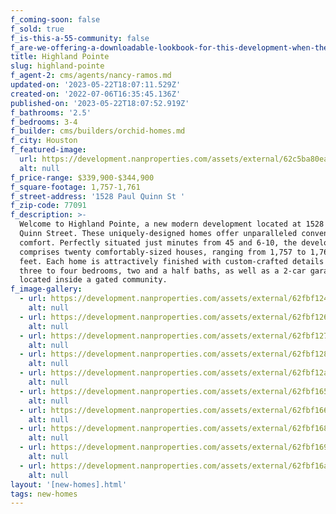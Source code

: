 ```yaml
---
f_coming-soon: false
f_sold: true
f_is-this-a-55-community: false
f_are-we-offering-a-downloadable-lookbook-for-this-development-when-they-submit-their-contact-info: false
title: Highland Pointe
slug: highland-pointe
f_agent-2: cms/agents/nancy-ramos.md
updated-on: '2023-05-22T18:07:11.529Z'
created-on: '2022-07-06T16:35:45.136Z'
published-on: '2023-05-22T18:07:52.919Z'
f_bathrooms: '2.5'
f_bedrooms: 3-4
f_builder: cms/builders/orchid-homes.md
f_city: Houston
f_featured-image:
  url: https://development.nanproperties.com/assets/external/62c5ba80ea6e2b73e059c6a1_view_exterior_final201201201.jpg
  alt: null
f_price-range: $339,900-$344,900
f_square-footage: 1,757-1,761
f_street-address: '1528 Paul Quinn St '
f_zip-code: 77091
f_description: >-
  Welcome to Highland Pointe, a new modern development located at 1528 Paul
  Quinn Street. These uniquely-designed homes offer unparalleled convenience and
  comfort. Perfectly situated just minutes from 45 and 6-10, the development
  comprises twenty comfortably-sized houses, ranging from 1,757 to 1,761 square
  feet. Each home is attractively finished with custom-crafted details and has
  three to four bedrooms, two and a half baths, as well as a 2-car garage—all
  located inside a gated community.
f_image-gallery:
  - url: https://development.nanproperties.com/assets/external/62fbf1248b8a906012f7f9e3_dji_0072.jpg
    alt: null
  - url: https://development.nanproperties.com/assets/external/62fbf12600d700cecef18562_dji_0077.jpg
    alt: null
  - url: https://development.nanproperties.com/assets/external/62fbf12700d7007689f18656_dsc00703-2.jpg
    alt: null
  - url: https://development.nanproperties.com/assets/external/62fbf12897995e444a9d817b_dsc00705-2.jpg
    alt: null
  - url: https://development.nanproperties.com/assets/external/62fbf12a8b8a903fb0f7fc62_dsc00707-2.jpg
    alt: null
  - url: https://development.nanproperties.com/assets/external/62fbf1659cc09072e6a7c2aa_dji_0069.jpg
    alt: null
  - url: https://development.nanproperties.com/assets/external/62fbf166466469fe586e1896_dji_0071.jpg
    alt: null
  - url: https://development.nanproperties.com/assets/external/62fbf168d4bccc41776efe39_dji_0073.jpg
    alt: null
  - url: https://development.nanproperties.com/assets/external/62fbf1697c14e37c346a4e54_dji_0076.jpg
    alt: null
  - url: https://development.nanproperties.com/assets/external/62fbf16a490fe75af8c30d3f_dji_0078.jpg
    alt: null
layout: '[new-homes].html'
tags: new-homes
---
```



